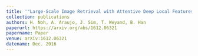 ```yaml
---
title: '"Large-Scale Image Retrieval with Attentive Deep Local Features,"'
collection: publications
authors: H. Noh, A. Araujo, J. Sim, T. Weyand, B. Han
paperurl: https://arxiv.org/abs/1612.06321
papername: Paper
venue: arXiv:1612.06321
datename: Dec. 2016
---
```

